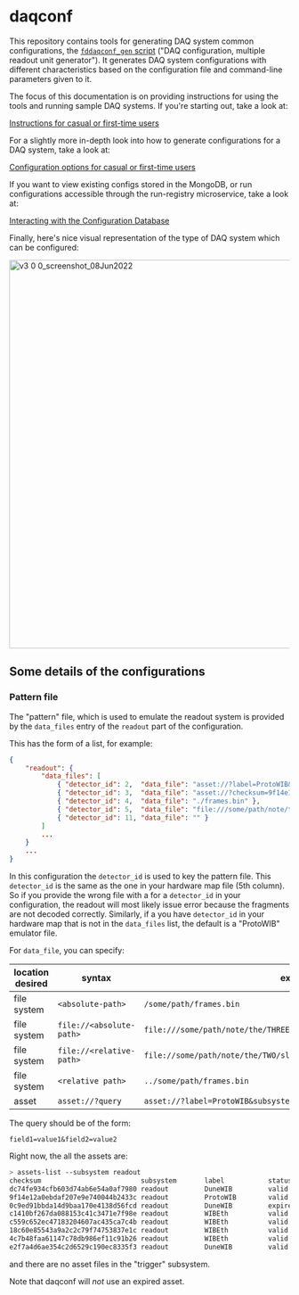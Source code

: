 # daqconf

This repository contains tools for generating DAQ system common configurations, the [`fddaqconf_gen` script](https://github.com/DUNE-DAQ/fddaqconf/blob/develop/scripts/fddaqconf_gen) ("DAQ configuration, multiple readout unit generator"). It generates DAQ system configurations with different characteristics based on the configuration file and command-line parameters given to it. 

The focus of this documentation is on providing instructions for using the tools and running sample DAQ systems. If you're starting out, take a look at:

[Instructions for casual or first-time users](InstructionsForCasualUsers.md)

For a slightly more in-depth look into how to generate configurations for a DAQ system, take a look at:

[Configuration options for casual or first-time users](ConfigurationsForCasualUsers.md)

If you want to view existing configs stored in the MongoDB, or run configurations accessible through the run-registry microservice, take a look at:

[Interacting with the Configuration Database](ConfigDatabase.md)

Finally, here's nice visual representation of the type of DAQ system which can be configured: 

<img width="697" alt="v3 0 0_screenshot_08Jun2022" src="https://user-images.githubusercontent.com/36311946/172657352-20db6334-13b6-4dd5-9e99-ef989ad6a4af.png">



## Some details of the configurations

### Pattern file

The "pattern" file, which is used to emulate the readout system is provided by the `data_files` entry of the `readout` part of the configuration.

This has the form of a list, for example:
```json
{
    "readout": {
        "data_files": [
            { "detector_id": 2,  "data_file": "asset://?label=ProtoWIB&subsystem=readout" },
            { "detector_id": 3,  "data_file": "asset://?checksum=9f14e12a0ebdaf207e9e740044b2433c" },
            { "detector_id": 4,  "data_file": "./frames.bin" },
            { "detector_id": 5,  "data_file": "file:///some/path/note/the/3/slashes/at/the/beginning/frames.bin"},
            { "detector_id": 11, "data_file": "" }
        ]
        ...
    }
    ...
}
```

In this configuration the `detector_id` is used to key the pattern file. This `detector_id` is the same as the one in your hardware map file (5th column). So if you provide the wrong file with a for a `detector_id` in your configuration, the readout will most likely issue error because the fragments are not decoded correctly. Similarly, if a you have `detector_id` in your hardware map that is not in the `data_files` list, the default is a "ProtoWIB" emulator file.


For `data_file`, you can specify:


| location desired | syntax                   | example                                                                |
| ---------------- | ------------------------ | ---------------------------------------------------------------------- |
| file system      | `<absolute-path>`        | `/some/path/frames.bin`                                                |
| file system      | `file://<absolute-path>` | `file:///some/path/note/the/THREE/slashes/at/the/beginning/frames.bin` |
| file system      | `file://<relative-path>` | `file://some/path/note/the/TWO/slashes/at/the/beginning/frames.bin`    |
| file system      | `<relative path>`        | `../some/path/frames.bin`                                              |
| asset            | `asset://?query`         | `asset://?label=ProtoWIB&subsystem=readout`                            |


The query should be of the form:
```
field1=value1&field2=value2
```

Right now, the all the assets are:
```bash
> assets-list --subsystem readout
checksum                         subsystem       label           status          file_path
dc74fe934cfb603d74ab6e54a0af7980 readout         DuneWIB         valid           /cvmfs/dunedaq.opensciencegrid.org/assets/files/d/c/7/np04_hd_run017745_sample_wib2.bin
9f14e12a0ebdaf207e9e740044b2433c readout         ProtoWIB        valid           /cvmfs/dunedaq.opensciencegrid.org/assets/files/9/f/1/frames.bin
0c9ed91bbda14d9baa170e4138d56fcd readout         DuneWIB         expired         /cvmfs/dunedaq.opensciencegrid.org/assets/files/0/c/9/wib2-frames.bin
c1410bf267da088153c41c3471e7f98e readout         WIBEth          valid           /cvmfs/dunedaq.opensciencegrid.org/assets/files/c/1/4/wibeth-frames-0.bin
c559c652ec47183204607ac435ca7c4b readout         WIBEth          valid           /cvmfs/dunedaq.opensciencegrid.org/assets/files/c/5/5/wibeth-frames-1.bin
18c60e85543a9a2c2c79f74753837e1c readout         WIBEth          valid           /cvmfs/dunedaq.opensciencegrid.org/assets/files/1/8/c/wibeth-frames-2.bin
4c7b48faa61147c78db986ef11c91b26 readout         WIBEth          valid           /cvmfs/dunedaq.opensciencegrid.org/assets/files/4/c/7/wibeth-frames-3.bin
e2f7a4d6ae354c2d6529c190ec8335f3 readout         DuneWIB         valid           /cvmfs/dunedaq.opensciencegrid.org/assets/files/e/2/f/wib2-frames.bin
```

and there are no asset files in the "trigger" subsystem.

Note that daqconf will _not_ use an expired asset.
